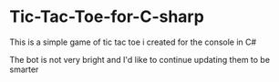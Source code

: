 # Tic-Tac-Toe-for-C-sharp
This is a simple game of tic tac toe i created for the console in C#

The bot is not very bright and I'd like to continue updating them to be smarter
